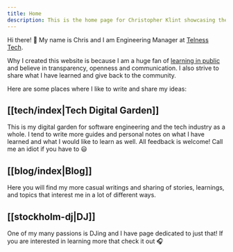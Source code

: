 ```yaml
---
title: Home
description: This is the home page for Christopher Klint showcasing the thoughts, writings, and fun activities going on here.
---
```

Hi there! 👋 My name is Chris and I am Engineering Manager at [Telness Tech](https://telnesstech.com/).

Why I created this website is because I am a huge fan of [learning in public](https://medium.com/my-learning-journal/why-you-should-learn-in-public-4fd3a6239549) and believe in transparency, openness and communication. I also strive to share what I have learned and give back to the community.

Here are some places where I like to write and share my ideas:
## [[tech/index|Tech Digital Garden]]

This is my digital garden for software engineering and the tech industry as a whole. I tend to write more guides and personal notes on what I have learned and what I would like to learn as well. All feedback is welcome! Call me an idiot if you have to 😃
## [[blog/index|Blog]]

Here you will find my more casual writings and sharing of stories, learnings, and topics that interest me in a lot of different ways.
## [[stockholm-dj|DJ]]

One of my many passions is DJing and I have page dedicated to just that! If you are interested in learning more that check it out 🎧